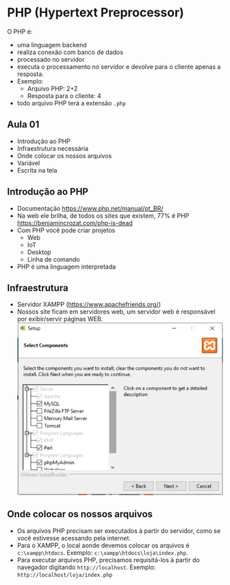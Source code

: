 # PHP (Hypertext Preprocessor)
O PHP é:
- uma linguagem backend
- realiza conexão com banco de dados
- processado no servidor
- executa o processamento no servidor e devolve para o cliente apenas a resposta.
- Exemplo: 
    - Arquivo PHP: 2+2
    - Resposta para o cliente: 4
- todo arquivo PHP terá a extensão `.php`

## Aula 01
- Introdução ao PHP
- Infraestrutura necessária
- Onde colocar os nossos arquivos
- Variável
- Escrita na tela

## Introdução ao PHP
- Documentação https://www.php.net/manual/pt_BR/
- Na web ele brilha, de todos os sites que existem, 77% é PHP https://benjamincrozat.com/php-is-dead
- Com PHP você pode criar projetos
    - Web
    - IoT
    - Desktop
    - Linha de comando
- PHP é uma linguagem interpretada

## Infraestrutura
- Servidor XAMPP (https://www.apachefriends.org/)
- Nossos site ficam em servidores web, um servidor web é responsável por exibir/servir páginas WEB.
![](xampp.PNG)

## Onde colocar os nossos arquivos
- Os arquivos PHP precisam ser executados à partir do servidor, como se você estivesse acessando pela internet.
- Para o XAMPP, o local aonde devemos colocar os arquivos é `c:\xampp\htdocs`. Exemplo: `c:\xampp\htdocs\loja\index.php`.
- Para executar arquivos PHP, precisamos requisitá-los à partir do navegador digitando `http://localhost`. Exemplo: `http://localhost/loja/index.php`
